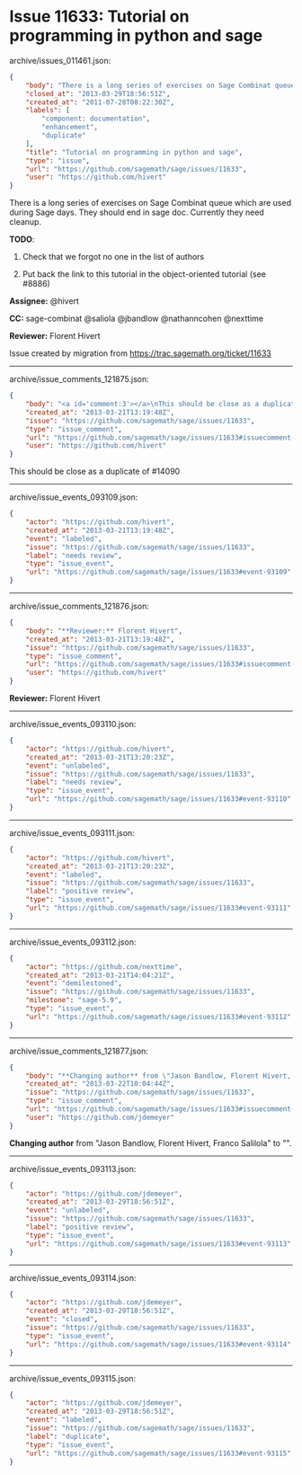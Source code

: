 # Issue 11633: Tutorial on programming in python and sage

archive/issues_011461.json:
```json
{
    "body": "There is a long series of exercises on Sage Combinat queue which are used during Sage days. They should end in sage doc. Currently they need cleanup. \n\n**TODO**:\n\n1. Check that we forgot no one in the list of authors\n\n2. Put back the link to this tutorial in the object-oriented tutorial (see #8886)\n\n**Assignee:** @hivert\n\n**CC:**  sage-combinat @saliola @jbandlow @nathanncohen @nexttime\n\n**Reviewer:** Florent Hivert\n\nIssue created by migration from https://trac.sagemath.org/ticket/11633\n\n",
    "closed_at": "2013-03-29T18:56:51Z",
    "created_at": "2011-07-28T08:22:30Z",
    "labels": [
        "component: documentation",
        "enhancement",
        "duplicate"
    ],
    "title": "Tutorial on programming in python and sage",
    "type": "issue",
    "url": "https://github.com/sagemath/sage/issues/11633",
    "user": "https://github.com/hivert"
}
```
There is a long series of exercises on Sage Combinat queue which are used during Sage days. They should end in sage doc. Currently they need cleanup. 

**TODO**:

1. Check that we forgot no one in the list of authors

2. Put back the link to this tutorial in the object-oriented tutorial (see #8886)

**Assignee:** @hivert

**CC:**  sage-combinat @saliola @jbandlow @nathanncohen @nexttime

**Reviewer:** Florent Hivert

Issue created by migration from https://trac.sagemath.org/ticket/11633





---

archive/issue_comments_121875.json:
```json
{
    "body": "<a id='comment:3'></a>\nThis should be close as a duplicate of #14090",
    "created_at": "2013-03-21T13:19:48Z",
    "issue": "https://github.com/sagemath/sage/issues/11633",
    "type": "issue_comment",
    "url": "https://github.com/sagemath/sage/issues/11633#issuecomment-121875",
    "user": "https://github.com/hivert"
}
```

<a id='comment:3'></a>
This should be close as a duplicate of #14090



---

archive/issue_events_093109.json:
```json
{
    "actor": "https://github.com/hivert",
    "created_at": "2013-03-21T13:19:48Z",
    "event": "labeled",
    "issue": "https://github.com/sagemath/sage/issues/11633",
    "label": "needs review",
    "type": "issue_event",
    "url": "https://github.com/sagemath/sage/issues/11633#event-93109"
}
```



---

archive/issue_comments_121876.json:
```json
{
    "body": "**Reviewer:** Florent Hivert",
    "created_at": "2013-03-21T13:19:48Z",
    "issue": "https://github.com/sagemath/sage/issues/11633",
    "type": "issue_comment",
    "url": "https://github.com/sagemath/sage/issues/11633#issuecomment-121876",
    "user": "https://github.com/hivert"
}
```

**Reviewer:** Florent Hivert



---

archive/issue_events_093110.json:
```json
{
    "actor": "https://github.com/hivert",
    "created_at": "2013-03-21T13:20:23Z",
    "event": "unlabeled",
    "issue": "https://github.com/sagemath/sage/issues/11633",
    "label": "needs review",
    "type": "issue_event",
    "url": "https://github.com/sagemath/sage/issues/11633#event-93110"
}
```



---

archive/issue_events_093111.json:
```json
{
    "actor": "https://github.com/hivert",
    "created_at": "2013-03-21T13:20:23Z",
    "event": "labeled",
    "issue": "https://github.com/sagemath/sage/issues/11633",
    "label": "positive review",
    "type": "issue_event",
    "url": "https://github.com/sagemath/sage/issues/11633#event-93111"
}
```



---

archive/issue_events_093112.json:
```json
{
    "actor": "https://github.com/nexttime",
    "created_at": "2013-03-21T14:04:21Z",
    "event": "demilestoned",
    "issue": "https://github.com/sagemath/sage/issues/11633",
    "milestone": "sage-5.9",
    "type": "issue_event",
    "url": "https://github.com/sagemath/sage/issues/11633#event-93112"
}
```



---

archive/issue_comments_121877.json:
```json
{
    "body": "**Changing author** from \"Jason Bandlow, Florent Hivert, Franco Salilola\" to \"\".",
    "created_at": "2013-03-22T10:04:44Z",
    "issue": "https://github.com/sagemath/sage/issues/11633",
    "type": "issue_comment",
    "url": "https://github.com/sagemath/sage/issues/11633#issuecomment-121877",
    "user": "https://github.com/jdemeyer"
}
```

**Changing author** from "Jason Bandlow, Florent Hivert, Franco Salilola" to "".



---

archive/issue_events_093113.json:
```json
{
    "actor": "https://github.com/jdemeyer",
    "created_at": "2013-03-29T18:56:51Z",
    "event": "unlabeled",
    "issue": "https://github.com/sagemath/sage/issues/11633",
    "label": "positive review",
    "type": "issue_event",
    "url": "https://github.com/sagemath/sage/issues/11633#event-93113"
}
```



---

archive/issue_events_093114.json:
```json
{
    "actor": "https://github.com/jdemeyer",
    "created_at": "2013-03-29T18:56:51Z",
    "event": "closed",
    "issue": "https://github.com/sagemath/sage/issues/11633",
    "type": "issue_event",
    "url": "https://github.com/sagemath/sage/issues/11633#event-93114"
}
```



---

archive/issue_events_093115.json:
```json
{
    "actor": "https://github.com/jdemeyer",
    "created_at": "2013-03-29T18:56:51Z",
    "event": "labeled",
    "issue": "https://github.com/sagemath/sage/issues/11633",
    "label": "duplicate",
    "type": "issue_event",
    "url": "https://github.com/sagemath/sage/issues/11633#event-93115"
}
```
